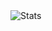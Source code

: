 <picture>
  <source media="(prefers-color-scheme: dark)" srcset="https://github-readme-stats.vercel.app/api?username=uukelele-scratch&show_icons=true&count_private=true&theme=transparent">
  <source media="(prefers-color-scheme: light)" srcset="https://github-readme-stats.vercel.app/api?username=uukelele-scratch&show_icons=true&count_private=true&theme=default">
  <img alt="Stats" src="https://github-readme-stats.vercel.app/api?username=uukelele-scratch&show_icons=true&count_private=true&theme=default">
</picture>

<!-- [GitHub stats](https://github-readme-stats.vercel.app/api?username=uukelele-scratch&show_icons=true&count_private=true) -->


<!---
uukelele-scratch/uukelele-scratch is a ✨ special ✨ repository because its `README.md` (this file) appears on your GitHub profile.
You can click the Preview link to take a look at your changes.
--->
